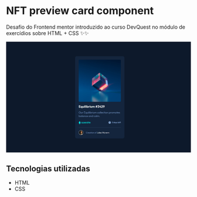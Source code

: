 # NFT preview card component
Desafio do Frontend mentor introduzido ao curso DevQuest no módulo de exercídios sobre HTML + CSS ✨✨

<img src="./decktop-screenshot.png" alt="NFT preview card screenshot">

## Tecnologias utilizadas 
- HTML
- CSS
